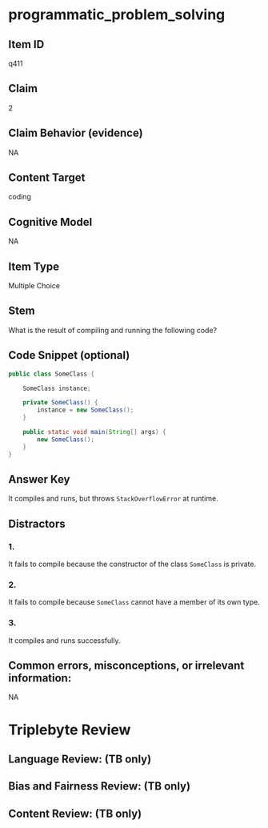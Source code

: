 # programmatic_problem_solving

## Item ID
q411

## Claim
2

## Claim Behavior (evidence)
NA

## Content Target
coding

## Cognitive Model
NA

## Item Type
Multiple Choice

## Stem
What is the result of compiling and running the following code?

## Code Snippet (optional)
```java
public class SomeClass {

    SomeClass instance;

    private SomeClass() {
        instance = new SomeClass();
    }

    public static void main(String[] args) {
        new SomeClass();
    }
}
```

## Answer Key
It compiles and runs, but throws `StackOverflowError` at runtime.

## Distractors

### 1.
It fails to compile because the constructor of the class `SomeClass` is private.

### 2.
It fails to compile because `SomeClass` cannot have a member of its own type.

### 3.
It compiles and runs successfully.

## Common errors, misconceptions, or irrelevant information:
NA

# Triplebyte Review


## Language Review: (TB only)


## Bias and Fairness Review: (TB only)


## Content Review: (TB only)

